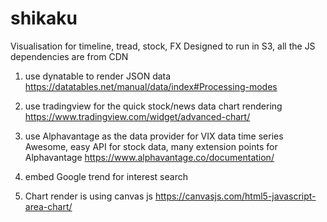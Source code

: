 # shikaku
Visualisation for timeline, tread, stock, FX
Designed to run in S3, all the JS dependencies are from CDN


1. use dynatable to render JSON data
https://datatables.net/manual/data/index#Processing-modes

2. use tradingview for the quick stock/news data chart rendering
https://www.tradingview.com/widget/advanced-chart/

3. use Alphavantage as the data provider for VIX data time series
Awesome, easy API for stock data, many extension points for Alphavantage
https://www.alphavantage.co/documentation/

4. embed Google trend for interest search

5. Chart render is using canvas js
https://canvasjs.com/html5-javascript-area-chart/